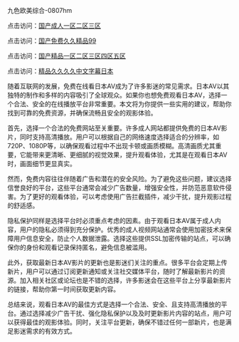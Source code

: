 九色欧美综合-0807hm

点击访问：<a href="https://bsdf-5f5.pages.dev/">国产成人一区二区三区</a>

点击访问：<a href="https://heiliaozj3tjd.pages.dev">国产免费久久精品99</a>

点击访问：<a href="https://heiliaoxqkkct.pages.dev">国产精品一区二区三区四区五区</a>

点击访问：<a href="https://gda-c7m.pages.dev/">精品久久久久中文字幕日本</a>


随着互联网的发展，免费在线看日本AV成为了许多影迷的常见需求。日本AV以其独特的制作和多样的内容吸引了全球观众。如果你也想免费观看日本AV，选择一个合法、安全的在线播放平台非常重要。本文将为你提供一些实用的建议，帮助你找到可靠的免费资源，并确保流畅且安全的观影体验。

首先，选择一个合法的免费网站至关重要。许多成人网站都提供免费的日本AV影片，同时支持高清播放。用户可以根据自己的网络速度选择适合的分辨率，如720P、1080P等，以确保观看过程中不出现卡顿或画质模糊。高清画质尤其重要，它能带来更清晰、更细腻的视觉效果，提升观看体验，尤其是在观看日本AV时，画面细节更显真实。

然而，免费内容往往伴随着广告和潜在的安全风险。为了避免这些问题，建议选择信誉良好的平台，这些平台通常会减少广告数量，增强安全性，并防范恶意软件侵害。为了更好的观看体验，可以考虑使用广告拦截插件，减少干扰，提升观影过程的舒适感。

隐私保护同样是选择平台时必须重点考虑的因素。由于观看日本AV属于成人内容，用户的隐私必须得到充分保护。优秀的成人视频网站通常会使用加密技术来保障用户信息安全，防止个人数据泄露。选择这些提供SSL加密传输的站点，可以确保你的身份和观看记录保持匿名，避免信息被滥用。

此外，获取最新日本AV影片的更新也是影迷们关注的重点。很多平台会定期上传新片，用户可以通过订阅更新通知或关注社交媒体平台，随时了解最新影片的资源。加入相关社区或论坛也是不错的选择，许多影迷会在这些平台上分享最新影片的链接，帮助你第一时间获取更新内容。

总结来说，观看日本AV的最佳方式是选择一个合法、安全、且支持高清播放的平台。通过选择减少广告干扰、强化隐私保护以及及时更新影片内容的站点，用户可以获得最佳的观影体验。同时，关注平台更新，确保不错过任何一部新片，也是满足影迷需求的有效方式。





<span style="display:none;">[Canonical link](https://github.com/gg445219/34542 ）</span>

